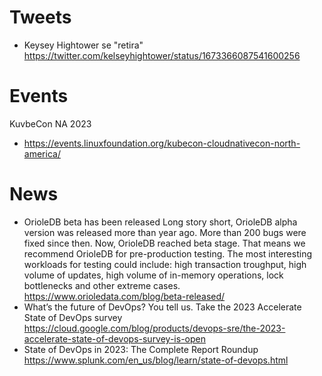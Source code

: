 # Tweets

* Keysey Hightower se "retira"
  https://twitter.com/kelseyhightower/status/1673366087541600256

# Events

KuvbeCon NA 2023

* https://events.linuxfoundation.org/kubecon-cloudnativecon-north-america/

# News

* OrioleDB beta has been released
  Long story short, OrioleDB alpha version was released more than year ago. More than 200 bugs were fixed since then. Now, OrioleDB reached beta stage. That means we recommend OrioleDB for pre-production testing. The most interesting workloads for testing could include: high transaction troughput, high volume of updates, high volume of in-memory operations, lock bottlenecks and other extreme cases.
  https://www.orioledata.com/blog/beta-released/
* What’s the future of DevOps? You tell us. Take the 2023 Accelerate State of DevOps survey
  https://cloud.google.com/blog/products/devops-sre/the-2023-accelerate-state-of-devops-survey-is-open
* State of DevOps in 2023: The Complete Report Roundup
  https://www.splunk.com/en_us/blog/learn/state-of-devops.html
